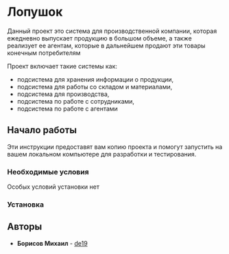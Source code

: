 # Лопушок
Данный проект это система для производственной компании, которая 
ежедневно выпускает продукцию в большом объеме, а также реализует ее агентам, которые в 
дальнейшем продают эти товары конечным потребителям

Проект включает такие системы как:
* подсистема для хранения информации о продукции,
* подсистема для работы со складом и материалами,
* подсистема для производства,
* подсистема по работе с сотрудниками,
* подсистема по работе с агентами

## Начало работы

Эти инструкции предоставят вам копию проекта и помогут запустить на вашем локальном компьютере для разработки и тестирования.

### Необходимые условия

Особых условий установки нет

### Установка



## Авторы

* **Борисов Михаил** - [de19](http://169.254.131.1:3000/de19)

